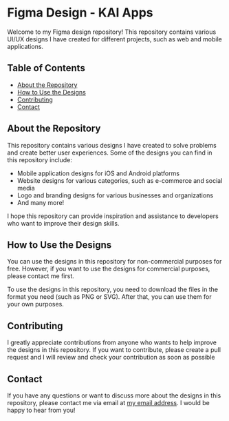 # Figma Design - KAI Apps

Welcome to my Figma design repository! This repository contains various UI/UX designs I have created for different projects, such as web and mobile applications.

## Table of Contents

- [About the Repository](#about-the-repository)
- [How to Use the Designs](#how-to-use-the-designs)
- [Contributing](#contributing)
- [Contact](#contact)

## About the Repository

This repository contains various designs I have created to solve problems and create better user experiences. Some of the designs you can find in this repository include:

- Mobile application designs for iOS and Android platforms
- Website designs for various categories, such as e-commerce and social media
- Logo and branding designs for various businesses and organizations
- And many more!

I hope this repository can provide inspiration and assistance to developers who want to improve their design skills.

## How to Use the Designs

You can use the designs in this repository for non-commercial purposes for free. However, if you want to use the designs for commercial purposes, please contact me first.

To use the designs in this repository, you need to download the files in the format you need (such as PNG or SVG). After that, you can use them for your own purposes.

## Contributing

I greatly appreciate contributions from anyone who wants to help improve the designs in this repository. If you want to contribute, please create a pull request and I will review and check your contribution as soon as possible

## Contact

If you have any questions or want to discuss more about the designs in this repository, please contact me via email at [my email address](mailto:example@email.com). I would be happy to hear from you!
